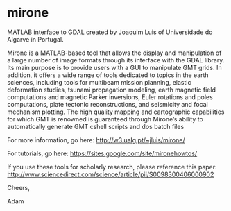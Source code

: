 # mirone
MATLAB interface to GDAL created by Joaquim Luis of Universidade do Algarve in Portugal.

Mirone is a MATLAB-based tool that allows the display and manipulation of a large number of image formats through its interface with the GDAL library. Its main purpose is to provide users with a GUI to manipulate GMT grids. In addition, it offers a wide range of tools dedicated to topics in the earth sciences, including tools for multibeam mission planning, elastic deformation studies, tsunami propagation modeling, earth magnetic field computations and magnetic Parker inversions, Euler rotations and poles computations, plate tectonic reconstructions, and seismicity and focal mechanism plotting. The high quality mapping and cartographic capabilities for which GMT is renowned is guaranteed through Mirone’s ability to automatically generate GMT cshell scripts and dos batch files

For more information, go here: http://w3.ualg.pt/~jluis/mirone/

For tutorials, go here: https://sites.google.com/site/mironehowtos/

If you use these tools for scholarly research, please reference this paper: http://www.sciencedirect.com/science/article/pii/S0098300406000902

Cheers,

Adam
